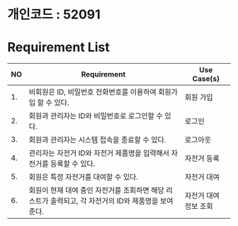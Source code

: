 # 개인코드 : 52091


# Requirement List

| NO | Requirement                                                       | Use Case(s) |
|----|-------------------------------------------------------------------|-------------|
| 1. | 비회원은 ID, 비밀번호 전화번호를 이용하여 회원가입 할 수 있다.  | 회원 가입|
| 2. | 회원과 관리자는 ID와 비밀번호로 로그인할 수 있다. | 로그인 |
| 3. | 회원과 관리자는 시스템 접속을 종료할 수 있다. | 로그아웃 |
| 4. | 관리자는 자전거 ID와 자전거 제품명을 입력해서 자전거를 등록할 수 있다. | 자전거 등록 |
| 5. | 회원은 특정 자전거를 대여할 수 있다. | 자전거 대여 |
| 6. | 회원이 현재 대여 중인 자전거를 조회하면 해당 리스트가 출력되고, 각 자전거의 ID와 제품명을 보여준다. | 자전거 대여 정보 조회 | 
